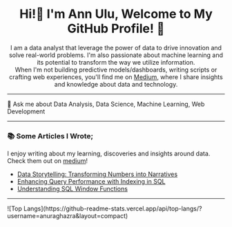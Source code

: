 <h1 align="center"> Hi!👋 I'm Ann Ulu, Welcome to My GitHub Profile! 💫 </h1>

<p align="center"> I am a data analyst that leverage the power of data to drive innovation and solve real-world problems. I'm also passionate about machine learning and its potential to transform the way we utilize information. <br>When I'm not building predictive models/dashboards, writing scripts or crafting web experiences, you'll find me on <a href="https://medium.com/@annulu">Medium</a>, where I share insights and knowledge about data and technology.
 </p>
<hr>
💬 Ask me about Data Analysis, Data Science, Machine Learning, Web Development
<hr>

### 📚 Some Articles I Wrote;
I enjoy writing about my learning, discoveries and insights around data. Check them out on [medium](https://medium.com/@annulu)!<br>
<ul>
 <li><a href="https://medium.com/@annulu/data-storytelling-transforming-numbers-into-narratives-557ee150cb2d">Data Storytelling: Transforming Numbers into Narratives </a></li>
  <li><a href="https://medium.com/@annulu/enhancing-query-performance-with-indexing-in-sql-2810caeefd83">Enhancing Query Performance with Indexing in SQL</a></li>
  <li><a href="https://medium.com/@annulu/understanding-sql-window-functions-83e58cb51577">Understanding SQL Window Functions</a></li>
</ul>
<hr>
![Top Langs](https://github-readme-stats.vercel.app/api/top-langs/?username=anuraghazra&layout=compact)




